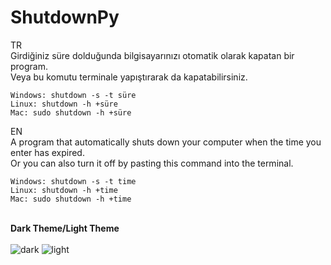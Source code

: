 # ShutdownPy
TR
<br>
Girdiğiniz süre dolduğunda bilgisayarınızı otomatik olarak kapatan bir program.
<br>
Veya bu komutu terminale yapıştırarak da kapatabilirsiniz.

    Windows: shutdown -s -t süre
    Linux: shutdown -h +süre
    Mac: sudo shutdown -h +süre
EN
<br>
A program that automatically shuts down your computer when the time you enter has expired.
<br>
Or you can also turn it off by pasting this command into the terminal.

    Windows: shutdown -s -t time
    Linux: shutdown -h +time
    Mac: sudo shutdown -h +time


<br><strong>Dark Theme/Light Theme</strong><br><br>
![dark](https://user-images.githubusercontent.com/84205690/211172393-dbd9c856-7612-42aa-9eec-a4c1a6cf9e04.png)
![light](https://user-images.githubusercontent.com/84205690/211172814-c77f5690-8d44-40c7-9d6f-b027f545aa21.png)

